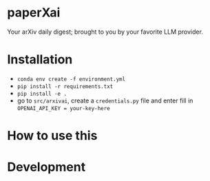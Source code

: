 # paperXai

Your arXiv daily digest; brought to you by your favorite LLM provider.

# Installation
- `conda env create -f environment.yml`
- `pip install -r requirements.txt`
- `pip install -e .`
- go to `src/arxivai`, create a `credentials.py` file and enter fill in `OPENAI_API_KEY = your-key-here`

# How to use this

# Development
